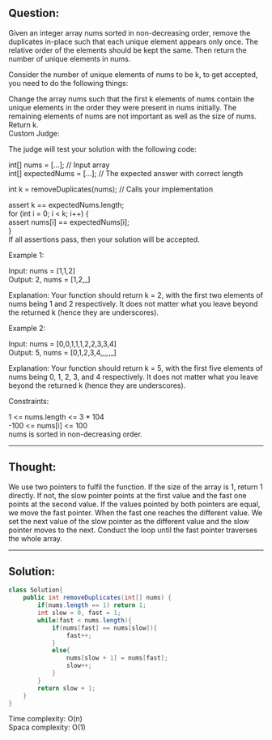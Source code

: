 ## Question:

Given an integer array nums sorted in non-decreasing order, remove the duplicates in-place such that each unique element appears only once. The relative order of the elements should be kept the same. Then return the number of unique elements in nums.

Consider the number of unique elements of nums to be k, to get accepted, you need to do the following things:

Change the array nums such that the first k elements of nums contain the unique elements in the order they were present in nums initially. The remaining elements of nums are not important as well as the size of nums.
Return k.  
Custom Judge:

The judge will test your solution with the following code:

int[] nums = [...]; // Input array  
int[] expectedNums = [...]; // The expected answer with correct length

int k = removeDuplicates(nums); // Calls your implementation

assert k == expectedNums.length;  
for (int i = 0; i < k; i++) {  
    assert nums[i] == expectedNums[i];  
}  
If all assertions pass, then your solution will be accepted.  
 
Example 1:

Input: nums = [1,1,2]  
Output: 2, nums = [1,2,_]  

Explanation: Your function should return k = 2, with the first two elements of nums being 1 and 2 respectively.
It does not matter what you leave beyond the returned k (hence they are underscores).

Example 2:

Input: nums = [0,0,1,1,1,2,2,3,3,4]  
Output: 5, nums = [0,1,2,3,4,_,_,_,_,_]  

Explanation: Your function should return k = 5, with the first five elements of nums being 0, 1, 2, 3, and 4 respectively.
It does not matter what you leave beyond the returned k (hence they are underscores).
 
Constraints:

1 <= nums.length <= 3 * 104  
-100 <= nums[i] <= 100  
nums is sorted in non-decreasing order.  

---
## Thought: 
We use two pointers to fulfil the function. If the size of the array is 1, return 1 directly. If not, the slow pointer points at the 
first value and the fast one points at the second value. If the values pointed by both pointers are equal, we move the fast pointer. When
the fast one reaches the different value. We set the next value of the slow pointer as the different value and the slow pointer moves to 
the next. Conduct the loop until the fast pointer traverses the whole array.

---
## Solution:
```Java
class Solution{
    public int removeDuplicates(int[] nums) {
        if(nums.length == 1) return 1;
        int slow = 0, fast = 1;
        while(fast < nums.length){
            if(nums[fast] == nums[slow]){
                fast++;
            }
            else{
                nums[slow + 1] = nums[fast];
                slow++;
            }
        }
        return slow + 1;
    }
}
```
Time complexity: O(n)  
Spaca complexity: O(1)
